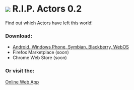 ![](https://raw.github.com/KapJep/RIP/master/www/icon.png) R.I.P. Actors 0.2
===
Find out which Actors have left this world!

### Download:
- [Android, Windows Phone, Symbian, Blackberry, WebOS](https://build.phonegap.com/apps/944533/share)
- Firefox Marketplace (soon)
- Chrome Web Store (soon)

### Or visit the:
[Online Web App](http://kapjep.github.io/RIP/)
